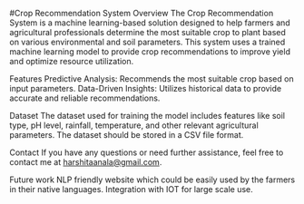 #Crop Recommendation System
Overview
The Crop Recommendation System is a machine learning-based solution designed to help farmers and agricultural professionals determine the most suitable crop to plant based on various environmental and soil parameters. This system uses a trained machine learning model to provide crop recommendations to improve yield and optimize resource utilization.

Features
Predictive Analysis: Recommends the most suitable crop based on input parameters.
Data-Driven Insights: Utilizes historical data to provide accurate and reliable recommendations.

Dataset
The dataset used for training the model includes features like soil type, pH level, rainfall, temperature, and other relevant agricultural parameters. The dataset should be stored in a CSV file format.

Contact
If you have any questions or need further assistance, feel free to contact me at harshitaanala@gmail.com.

Future work
NLP friendly website which could be easily used by the farmers in their native languages.
Integration with IOT for large scale use.
